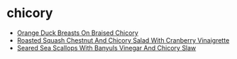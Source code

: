 # chicory

 * [Orange Duck Breasts On Braised Chicory](index/o/orange-duck-breasts-on-braised-chicory-13150.json)
 * [Roasted Squash Chestnut And Chicory Salad With Cranberry Vinaigrette](index/r/roasted-squash-chestnut-and-chicory-salad-with-cranberry-vinaigrette-230967.json)
 * [Seared Sea Scallops With Banyuls Vinegar And Chicory Slaw](index/s/seared-sea-scallops-with-banyuls-vinegar-and-chicory-slaw-231574.json)
